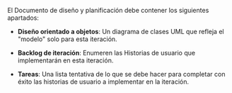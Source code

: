 El Documento de diseño y planificación debe contener los siguientes apartados:

- **Diseño orientado a objetos**: Un diagrama de clases UML que refleja el "modelo" solo para esta iteración.

- **Backlog de iteración**: Enumeren las Historias de usuario que implementarán en esta iteración.

- **Tareas**: Una lista tentativa de lo que se debe hacer para completar con éxito las historias de usuario a implementar en la iteración.
